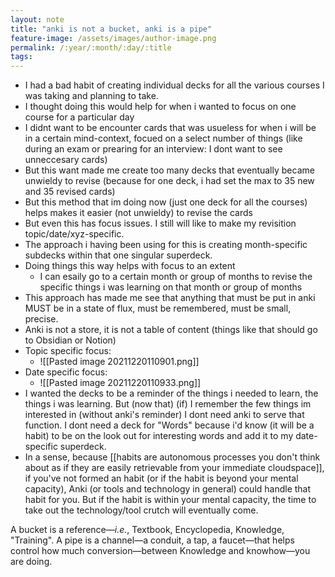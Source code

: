 ```yaml
---
layout: note
title: "anki is not a bucket, anki is a pipe"
feature-image: /assets/images/author-image.png
permalink: /:year/:month/:day/:title
tags:
---
```


- I had a bad habit of creating individual decks for all the various courses I was taking and planning to take.
- I thought doing this would help for when i wanted to focus on one course for a particular day
- I didnt want to be encounter cards that was usueless for when i will be in a certain mind-context, focued on a select number of things (like during an exam or prearing for an interview: I dont want to see unneccesary cards)
- But this want made me create too many decks that eventually became unwieldy to revise (because for one deck, i had set the max to 35 new and 35 revised cards)
- But this method that im doing now (just one deck for all the courses) helps makes it easier (not unwieldy) to revise the cards
- But even this has focus issues. I still will like to make my revisition topic/date/xyz-specific.
- The approach i having been using for this is creating month-specific subdecks within that one singular superdeck.
- Doing things this way helps with focus to an extent
	- I can esaily go to a certain month or group of months to revise the specific things i was learning on that month or group of months
- This approach has made me see that anything that must be put in anki MUST be in a state of flux, must be remembered, must be small, precise.
- Anki is not a store, it is not a table of content (things like that should go to Obsidian or Notion)
- Topic specific focus:
	- ![[Pasted image 20211220110901.png]]
- Date specific focus:
	- ![[Pasted image 20211220110933.png]]
- I wanted the decks to be a reminder of the things i needed to learn, the things i was learning. But (now that) (if) I remember the few things im interested in (without anki's reminder) I dont need anki to serve that function. I dont need a deck for "Words" because i'd know (it will be a habit) to be on the look out for interesting words and add it to my date-specific superdeck.
- In a sense, because [[habits are autonomous processes you don't think about as if they are easily retrievable from your immediate cloudspace]], if you've not formed an habit (or if the habit is beyond your mental capacity), Anki (or tools and technology in general) could handle that habit for you. But if the habit is within your mental capacity, the time to take out the technology/tool crutch will eventually come.


A bucket is a reference—_i.e._, Textbook, Encyclopedia, Knowledge, "Training". A pipe is a channel—a conduit, a tap, a faucet—that helps control how much conversion—between Knowledge and knowhow—you are doing.
